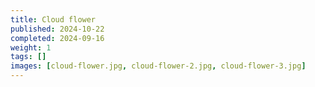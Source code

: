 ```yaml
---
title: Cloud flower
published: 2024-10-22
completed: 2024-09-16
weight: 1
tags: []
images: [cloud-flower.jpg, cloud-flower-2.jpg, cloud-flower-3.jpg]
---
```

